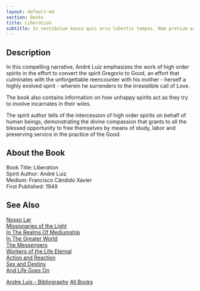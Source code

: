 ```yaml
---
layout: default-md
section: Books
title: Liberation
subtitle: In vestibulum massa quis arcu lobortis tempus. Nam pretium arcu in odio vulputate luctus.
---
```


## Description
In this compelling narrative, André Luiz emphasizes the work of high order spirits in the effort to convert the spirit Gregorio to Good, an effort that culminates with the unforgettable reencounter with his mother - herself a highly evolved spirit - wherein he surrenders to the irresistible call of Love.

The book also contains information on how unhappy spirits act as they try to involve incarnates in their wiles.

The spirit author tells of the intercession of high order spirits on behalf of human beings, demonstrating the divine compassion that grants to all the blessed opportunity to free themselves by means of study, labor and preserving service in the practice of the Good.


## About the Book
Book Title: Liberation  
Spirit Author: André Luiz  
Medium: Francisco Cândido Xavier   
First Published: 1949  


## See Also
[Nosso Lar](nosso-lar)  
[Missionaries of the Light](missionaries-of-the-light)  
[In The Realms Of Mediumship](in-the-realms-of-mediumship)  
[In The Greater World](in-the-greater-world)  
[The Messengers](the-messengers)  
[Workers of the Life Eternal](workers-of-the-life-eternal)  
[Action and Reaction](action-and-reaction)  
[Sex and Destiny](sex-and-destiny)  
[And Life Goes On](and-life-goes-on)  

<a href="/books/andre-luis" class="button">Andre Luis - Bibliography</a>
<a href="/books" class="button">All Books</a>
